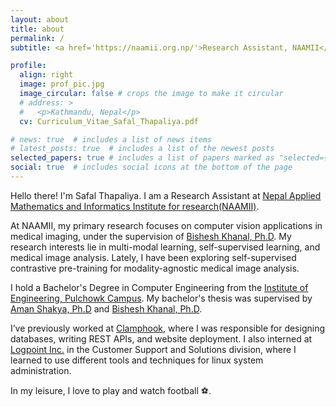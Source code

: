 ```yaml
---
layout: about
title: about
permalink: /
subtitle: <a href='https://naamii.org.np/'>Research Assistant, NAAMII</a>. Lalitpur, Nepal.

profile:
  align: right
  image: prof_pic.jpg
  image_circular: false # crops the image to make it circular
  # address: >
  #   <p>Kathmandu, Nepal</p>
  cv: Curriculum_Vitae_Safal_Thapaliya.pdf

# news: true  # includes a list of news items
# latest_posts: true  # includes a list of the newest posts
selected_papers: true # includes a list of papers marked as "selected={true}"
social: true  # includes social icons at the bottom of the page
---
```


Hello there! I'm Safal Thapaliya. I am a Research Assistant at [Nepal Applied Mathematics and Informatics Institute for research(NAAMII)](https://naamii.org.np/). 
<!-- My primary research interests lies in vision-language models, and its applications in medical imaging. -->
<!-- Besides that, I am interested in object detection and image segmentation in low-resource settings. -->
At NAAMII, my primary research focuses on computer vision applications in medical imaging, under the supervision of [Bishesh Khanal, Ph.D](https://bishesh.github.io/). 
My research interests lie in multi-modal learning, self-supervised learning, and medical image analysis.
Lately, I have been exploring self-supervised contrastive pre-training for modality-agnostic medical image analysis.

I hold a Bachelor's Degree in Computer Engineering from the [Institute of Engineering, Pulchowk Campus](https://pcampus.edu.np/).
My bachelor's thesis was supervised by [Aman Shakya, Ph.D](https://lict.ioe.edu.np/profile/aman/) and [Bishesh Khanal, Ph.D](https://bishesh.github.io/).

I’ve previously worked at [Clamphook](https://clamphook.com/), where I was responsible for designing databases, writing REST APIs, and website deployment. 
I also interned at [Logpoint Inc.](https://www.logpoint.com/) in the Customer Support and Solutions division, where I learned to use different tools and techniques for linux system administration.


In my leisure, I love to play and watch football ⚽.